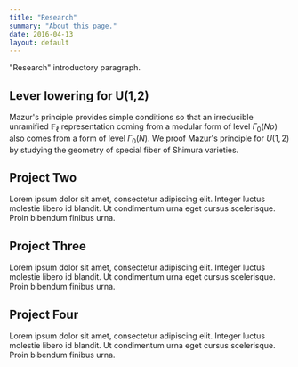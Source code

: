 ```yaml
---
title: "Research"
summary: "About this page."
date: 2016-04-13
layout: default
---
```


"Research" introductory paragraph.

## Lever lowering for U(1,2)
Mazur's principle provides simple conditions so that an irreducible unramified $\mathbb{F}_\ell$
representation coming from a modular form of level $\Gamma_0 (N p)$ also comes from a form of level $\Gamma_0 (N)$.
We proof Mazur's principle for $U(1,2)$ by studying the geometry of special fiber of Shimura varieties.

## Project Two
Lorem ipsum dolor sit amet, consectetur adipiscing elit. Integer luctus molestie libero id blandit. Ut condimentum urna eget cursus scelerisque. Proin bibendum finibus urna.

## Project Three
Lorem ipsum dolor sit amet, consectetur adipiscing elit. Integer luctus molestie libero id blandit. Ut condimentum urna eget cursus scelerisque. Proin bibendum finibus urna.

## Project Four
Lorem ipsum dolor sit amet, consectetur adipiscing elit. Integer luctus molestie libero id blandit. Ut condimentum urna eget cursus scelerisque. Proin bibendum finibus urna.

